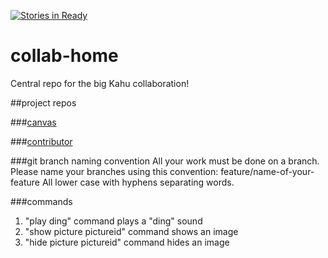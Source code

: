 [![Stories in Ready](https://badge.waffle.io/kahu-collabs/collab-home.png?label=ready&title=Ready)](https://waffle.io/kahu-collabs/collab-home)
# collab-home
Central repo for the big Kahu collaboration!

##project repos

###[canvas](https://github.com/kahu-collabs/canvas)

###[contributor](https://github.com/kahu-collabs/contributor)

###git branch naming convention
All your work must be done on a branch. Please name your branches using this convention:
feature/name-of-your-feature
All lower case with hyphens separating words.

###commands

1. "play ding" command plays a "ding" sound
2. "show picture pictureid" command shows an image
3. "hide picture pictureid" command hides an image
